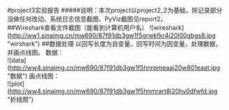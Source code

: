 #project3实验报告
#####说明：本次project以project2_2为基础，除记录部分没做任何改动。系统日志信息截图、PyViz截图见report2。
<br>
##Wireshark查看文件截图（能看到计算机用户名）
![wireshark] (http://ww1.sinaimg.cn/mw690/87f91db3gw1f5grwkfkr4j20l00gbgs8.jpg "wirshark")
##数据处理
以回写长度为自变量，回写时间为因变量，处理数据，并画点线图。
数据：<br>
![data] (http://ww4.sinaimg.cn/mw690/87f91db3gw1f5hnrpmeaaj20w801eaat.jpg "数据")
画点线图：<br>
![plot] (http://ww4.sinaimg.cn/mw690/87f91db3gw1f5hnmrart8j20hv0dfwfd.jpg "折线图")

